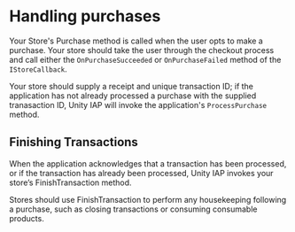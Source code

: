Handling purchases
==================

Your Store's Purchase method is called when the user opts to make a purchase. Your store should take the user through the checkout process and call either the ``OnPurchaseSucceeded`` or ``OnPurchaseFailed`` method of the ``IStoreCallback``.

Your store should supply a receipt and unique transaction ID; if the application has not already processed a purchase with the supplied tranasaction ID, Unity IAP will invoke the application's ``ProcessPurchase`` method.

Finishing Transactions
----------------------

When the application acknowledges that a transaction has been processed, or if the transaction has already been processed, Unity IAP invokes your store’s FinishTransaction method.

Stores should use FinishTransaction to perform any housekeeping following a purchase, such as closing transactions or consuming consumable products.



